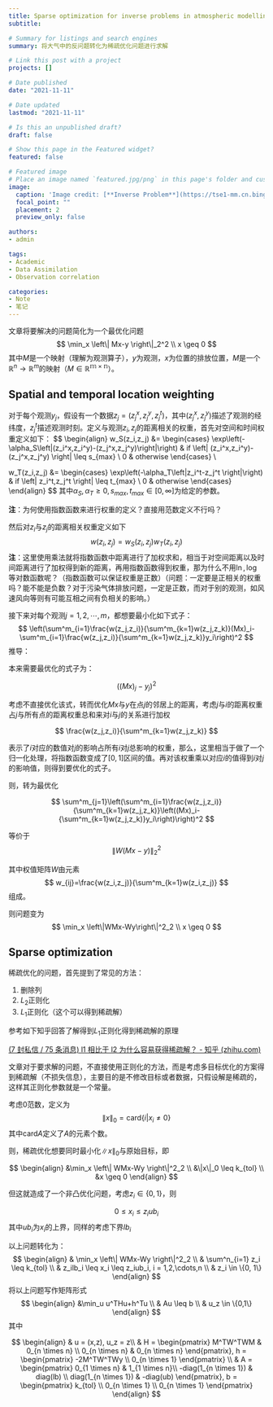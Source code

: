 ```yaml
---
title: Sparse optimization for inverse problems in atmospheric modelling
subtitle: 

# Summary for listings and search engines
summary: 将大气中的反问题转化为稀疏优化问题进行求解

# Link this post with a project
projects: []

# Date published
date: "2021-11-11"

# Date updated
lastmod: "2021-11-11"

# Is this an unpublished draft?
draft: false

# Show this page in the Featured widget?
featured: false

# Featured image
# Place an image named `featured.jpg/png` in this page's folder and customize its options here.
image:
  caption: 'Image credit: [**Inverse Problem**](https://tse1-mm.cn.bing.net/th/id/R-C.f3f66f9e34ac0b0d10c518135e7c8fa3?rik=%2fHcwpOHBr8AxJQ&riu=http%3a%2f%2fwww.siltanen-research.net%2fIPexamples%2fslides%2fwhat_are_inverse_problems%2fslide1.png&ehk=l2cD7PBTAn3ObxnUzw2y1UWwqEcgEGwmf6zGow0iEXc%3d&risl=&pid=ImgRaw&r=0)'
  focal_point: ""
  placement: 2
  preview_only: false

authors:
- admin

tags:
- Academic
- Data Assimilation
- Observation correlation

categories:
- Note
- 笔记
---
```


文章将要解决的问题简化为一个最优化问题
$$
\min_x \left\| Mx-y \right\|_2^2 \\
x \geq 0
$$
其中$M$是一个映射（理解为观测算子），$y$为观测，$x$为位置的排放位置，$M$是一个$\mathbb{R}^n \rightarrow \mathbb{R}^m$的映射（$M \in \mathbb{R^{m \times n}}$）。

## Spatial and temporal location weighting

对于每个观测$y_j$，假设有一个数据$z_j=(z_j^x,z_j^y,z_j^t)$，其中$(z_j^x,z_j^y)$描述了观测的经纬度，$z_j^t$描述观测时刻。定义与观测$z_i,z_j$的距离相关的权重，首先对空间和时间权重定义如下：
$$
\begin{align}
w_S(z_i,z_j) &= 
\begin{cases}
\exp\left(-\alpha_S\left\|(z_i^x,z_i^y)-(z_j^x,z_j^y)\right\|\right) & if \left\| (z_i^x,z_i^y)-(z_j^x,z_j^y) \right\| \leq s_{max} \\
0 & otherwise
\end{cases} \\

w_T(z_i,z_j) &= 
\begin{cases}
\exp\left(-\alpha_T\left\|z_i^t-z_j^t \right\|\right) & if \left\| z_i^t,z_j^t \right\| \leq t_{max} \\
0 & otherwise
\end{cases}
\end{align}
$$
其中$\alpha_S,\alpha_T \geq 0, s_{max}, t_{max} \in [0, \infty]$为给定的参数。

**注**：为何使用指数函数来进行权重的定义？直接用范数定义不行吗？

然后对$z_i$与$z_j$的距离相关权重定义如下
$$
w(z_i,z_j)=w_S(z_i,z_j)w_T(z_i,z_j)
$$
**注**：这里使用乘法就将指数函数中距离进行了加权求和，相当于对空间距离以及时间距离进行了加权得到新的距离，再用指数函数得到权重，那为什么不用$\ln,\log$等对数函数呢？（指数函数可以保证权重是正数）（问题：一定要是正相关的权重吗？能不能是负数？对于污染气体排放问题，一定是正数，而对于别的观测，如风速风向等则有可能互相之间有负相关的影响。）

接下来对每个观测$j=1,2,\cdots,m$，都想要最小化如下式子：
$$
\left(\sum^m_{i=1}\frac{w(z_j,z_i)}{\sum^m_{k=1}w(z_j,z_k)}(Mx)_i-\sum^m_{i=1}\frac{w(z_j,z_i)}{\sum^m_{k=1}w(z_j,z_k)}y_i\right)^2
$$
推导：

本来需要最优化的式子为：

$$
\left((Mx)_j-y_j \right)^2
$$

考虑不直接优化该式，转而优化$Mx$与$y$在点$j$的邻居上的距离，考虑$j$与$i$的距离权重占$j$与所有点的距离权重总和来对$i$与$j$的关系进行加权

$$
\frac{w(z_j,z_i)}{\sum^m_{k=1}w(z_j,z_k)}
$$

表示了$i$对应的数值对$j$的影响占所有$i$对$j$总影响的权重，那么，这里相当于做了一个归一化处理，将指数函数变成了$[0,1]$区间的值。再对该权重乘以对应$i$的值得到$i$对$j$的影响值，则得到要优化的式子。

则，转为最优化

$$
\sum^m_{j=1}\left(\sum^m_{i=1}\frac{w(z_j,z_i)}{\sum^m_{k=1}w(z_j,z_k)}\left((Mx)_i-{\sum^m_{k=1}w(z_j,z_k)}y_i\right)\right)^2
$$

等价于
$$
\left\| W(Mx-y) \right\|^2_2
$$

其中权值矩阵$W$由元素
$$
w_{ij}=\frac{w(z_i,z_j)}{\sum^m_{k=1}w(z_i,z_j)}
$$
组成。

则问题变为
$$
\min_x \left\|WMx-Wy\right\|^2_2 \\
x \geq 0
$$

## Sparse optimization

稀疏优化的问题，首先提到了常见的方法：

1.   删除列
2.   $L_2$正则化
3.   $L_1$正则化（这个可以得到稀疏解）

参考如下知乎回答了解得到$L_1$正则化得到稀疏解的原理

[(7 封私信 / 75 条消息) l1 相比于 l2 为什么容易获得稀疏解？ - 知乎 (zhihu.com)](https://www.zhihu.com/question/37096933/answer/70938890)

文章对于要求解的问题，不直接使用正则化的方法，而是考虑多目标优化的方案得到稀疏解（不损失信息），主要目的是不修改目标或者数据，只假设解是稀疏的，这样其正则化参数就是一个常量。

考虑$0$范数，定义为
$$
\left\| x \right\|_0 = \text{card} \{i | x_i \neq 0\}
$$
其中$\text{card}A$定义了$A$的元素个数。

则，稀疏优化想要同时最小化$\|x\|_0$与原始目标，即

$$
\begin{align}
&\min_x \left\| WMx-Wy \right\|^2_2 \\
&\|x\|_0 \leq k_{tol} \\
&x \geq 0
\end{align}
$$

但这就造成了一个非凸优化问题，考虑$z_i \in \{0,1\}$，则

$$
0 \leq x_i \leq z_i ub_i
$$
其中$ub_i$为$x_i$的上界，同样的考虑下界$lb_i$

以上问题转化为：
$$
\begin{align}
& \min_x \left\| WMx-Wy \right\|^2_2 \\
& \sum^n_{i=1} z_i \leq k_{tol} \\
& z_ilb_i \leq x_i \leq z_iub_i, i = 1,2,\cdots,n \\
& z_i \in \{0, 1\}
\end{align}
$$
将以上问题写作矩阵形式
$$
\begin{align}
&\min_u u^THu+h^Tu \\
& Au \leq b \\
& u_z \in \{0,1\}
\end{align}
$$
其中


$$
\begin{align}
& u = (x,z), u_z = z\\
& H = 
\begin{pmatrix}
M^TW^TWM & 0_{n \times n} \\
0_{n \times n} & 0_{n \times n}
\end{pmatrix}, 
h = 
\begin{pmatrix}
-2M^TW^TWy \\
0_{n \times 1}
\end{pmatrix} \\
& A = 
\begin{pmatrix}
0_{1 \times n} & 1_{1 \times n}\\
-diag(1_{n \times 1}) & diag(lb) \\
diag(1_{n \times 1}) & -diag(ub)
\end{pmatrix},
b = 
\begin{pmatrix}
k_{tol} \\
0_{n \times 1} \\
0_{n \times 1}
\end{pmatrix}
\end{align}
$$





